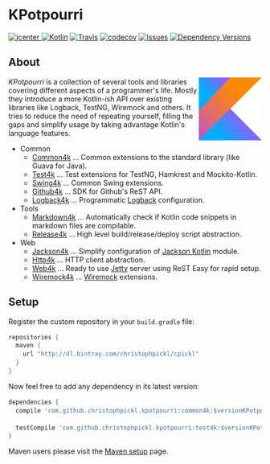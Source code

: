 # KPotpourri

[ ![jcenter](https://api.bintray.com/packages/christophpickl/cpickl/kpotpourri/images/download.svg) ](https://bintray.com/christophpickl/cpickl/kpotpourri/_latestVersion)
[![Kotlin](https://img.shields.io/badge/kotlin-1.1.2-blue.svg)](http://kotlinlang.org)
[![Travis](https://img.shields.io/travis/christophpickl/kpotpourri.svg)](https://travis-ci.org/christophpickl/kpotpourri)
[![codecov](https://codecov.io/gh/christophpickl/kpotpourri/branch/master/graph/badge.svg)](https://codecov.io/gh/christophpickl/kpotpourri)
[![Issues](https://img.shields.io/github/issues/christophpickl/kpotpourri.svg)](https://github.com/christophpickl/kpotpourri/issues?q=is%3Aopen)
[![Dependency Versions](https://www.versioneye.com/user/projects/58e51229d6c98d0041747763/badge.svg?style=flat)](https://www.versioneye.com/user/projects/58e51229d6c98d0041747763)

## About

<img align="right" src="https://github.com/christophpickl/kpotpourri/raw/master/doc/images/kotlin.png">

_KPotpourri_ is a collection of several tools and libraries covering different aspects of a programmer's life.
Mostly they introduce a more Kotlin-ish API over existing libraries like Logback, TestNG, Wiremock and others.
It tries to reduce the need of repeating yourself, filling the gaps and simplify usage by taking advantage Kotlin's language features.

* Common
    * [Common4k](common4k/README.md) ... Common extensions to the standard library (like Guava for Java).
    * [Test4k](test4k/README.md) ... Test extensions for TestNG, Hamkrest and Mockito-Kotlin.
    * [Swing4k](swing4k/README.md) ... Common Swing extensions.
    * [Github4k](github4k/README.md) ... SDK for Github's ReST API.
    * [Logback4k](logback4k/README.md) ... Programmatic [Logback](https://logback.qos.ch/) configuration.
* Tools
    * [Markdown4k](markdown4k/README.md) ... Automatically check if Kotlin code snippets in markdown files are compilable.
    * [Release4k](release4k/README.md) ... High level build/release/deploy script abstraction.
* Web
    * [Jackson4k](jackson4k/README.md) ... Simplify configuration of [Jackson Kotlin](https://github.com/FasterXML/jackson-module-kotlin) module.
    * [Http4k](http4k/README.md) ... HTTP client abstraction.
    * [Web4k](web4k/README.md) ... Ready to use [Jetty](http://www.eclipse.org/jetty/) server using ReST Easy for rapid setup.
    * [Wiremock4k](wiremock4k/README.md) ... [Wiremock](http://wiremock.org/) extensions.


## Setup

Register the custom repository in your `build.gradle` file:

```groovy
repositories { 
  maven { 
    url "http://dl.bintray.com/christophpickl/cpickl" 
  }
}
```

Now feel free to add any dependency in its latest version:

```groovy
dependencies {
  compile 'com.github.christophpickl.kpotpourri:common4k:$versionKPotpourri'
  
  testCompile 'com.github.christophpickl.kpotpourri:test4k:$versionKPotpourri'
}
```

Maven users please visit the [Maven setup](doc/maven_setup.md) page.
